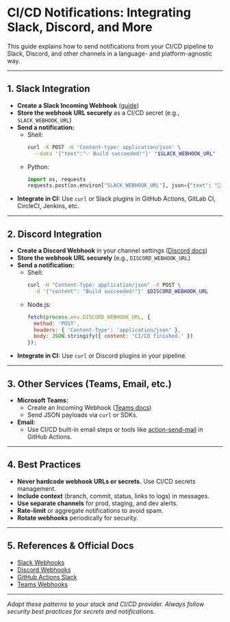 # CI/CD Notifications: Integrating Slack, Discord, and More

This guide explains how to send notifications from your CI/CD pipeline to Slack, Discord, and other channels in a language- and platform-agnostic way.

---

## 1. **Slack Integration**
- **Create a Slack Incoming Webhook** ([guide](https://api.slack.com/messaging/webhooks))
- **Store the webhook URL securely** as a CI/CD secret (e.g., `SLACK_WEBHOOK_URL`)
- **Send a notification:**
    - Shell:
      ```sh
      curl -X POST -H 'Content-type: application/json' \
        --data '{"text":"✅ Build succeeded!"}' "$SLACK_WEBHOOK_URL"
      ```
    - Python:
      ```python
      import os, requests
      requests.post(os.environ["SLACK_WEBHOOK_URL"], json={"text": "🚀 Deployed!"})
      ```
- **Integrate in CI:** Use `curl` or Slack plugins in GitHub Actions, GitLab CI, CircleCI, Jenkins, etc.

---

## 2. **Discord Integration**
- **Create a Discord Webhook** in your channel settings ([Discord docs](https://support.discord.com/hc/en-us/articles/228383668-Intro-to-Webhooks))
- **Store the webhook URL securely** (e.g., `DISCORD_WEBHOOK_URL`)
- **Send a notification:**
    - Shell:
      ```sh
      curl -H "Content-Type: application/json" -X POST \
        -d '{"content": "Build succeeded!"}' $DISCORD_WEBHOOK_URL
      ```
    - Node.js:
      ```js
      fetch(process.env.DISCORD_WEBHOOK_URL, {
        method: 'POST',
        headers: { 'Content-Type': 'application/json' },
        body: JSON.stringify({ content: 'CI/CD finished.' })
      });
      ```
- **Integrate in CI:** Use `curl` or Discord plugins in your pipeline.

---

## 3. **Other Services (Teams, Email, etc.)**
- **Microsoft Teams:**
    - Create an Incoming Webhook ([Teams docs](https://learn.microsoft.com/en-us/microsoftteams/platform/webhooks-and-connectors/how-to/add-incoming-webhook))
    - Send JSON payloads via `curl` or SDKs.
- **Email:**
    - Use CI/CD built-in email steps or tools like [action-send-mail](https://github.com/dawidd6/action-send-mail) in GitHub Actions.

---

## 4. **Best Practices**
- **Never hardcode webhook URLs or secrets.** Use CI/CD secrets management.
- **Include context** (branch, commit, status, links to logs) in messages.
- **Use separate channels** for prod, staging, and dev alerts.
- **Rate-limit** or aggregate notifications to avoid spam.
- **Rotate webhooks** periodically for security.

---

## 5. **References & Official Docs**
- [Slack Webhooks](https://api.slack.com/messaging/webhooks)
- [Discord Webhooks](https://support.discord.com/hc/en-us/articles/228383668-Intro-to-Webhooks)
- [GitHub Actions Slack](https://github.com/slackapi/slack-github-action)
- [Teams Webhooks](https://learn.microsoft.com/en-us/microsoftteams/platform/webhooks-and-connectors/how-to/add-incoming-webhook)

---

*Adapt these patterns to your stack and CI/CD provider. Always follow security best practices for secrets and notifications.*
